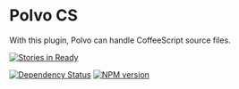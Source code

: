 # Polvo CS

With this plugin, Polvo can handle CoffeeScript source files.

[![Stories in Ready](https://badge.waffle.io/polvo/polvo-cs.png)](https://waffle.io/polvo/polvo-cs)

[![Dependency Status](https://gemnasium.com/polvo/polvo-cs.png)](https://gemnasium.com/polvo/polvo-cs) [![NPM version](https://badge.fury.io/js/polvo-cs.png)](http://badge.fury.io/js/polvo-cs)